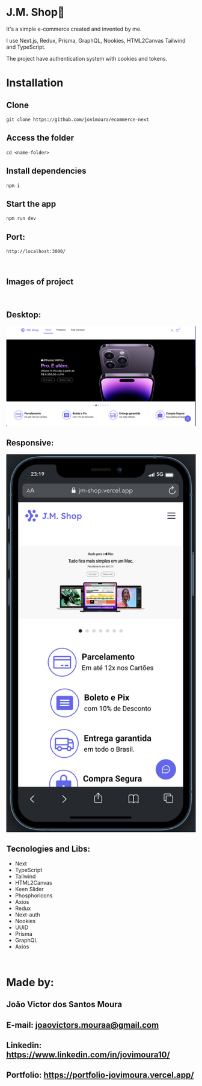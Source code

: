 # J.M. Shop🚀

<p>
  It's a simple e-commerce created and invented by me.
</p>

<p>
  I use Next.js, Redux, Prisma, GraphQL, Nookies, HTML2Canvas Tailwind and TypeScript.
</p>

<p>
  The project have authentication system with cookies and tokens.
</p>

# Installation

## Clone

```
git clone https://github.com/jovimoura/ecommerce-next
```

## Access the folder

```
cd <name-folder>
```

## Install dependencies

```
npm i
```

## Start the app

```
npm run dev
```

## Port:

```
http://localhost:3000/
```

<br />

## Images of project

<br />

## Desktop:

<img style="width: auto; height: auto" src="./public/desktop.png">

## Responsive: 

<img style="width: auto; height: auto" src="./public/mobile.png">

<br />

## Tecnologies and Libs:

<ul>
    <li>Next</li>
    <li>TypeScript</li>
    <li>Tailwind</li>
    <li>HTML2Canvas</li>
    <li>Keen Slider</li>
    <li>Phosphoricons</li>
    <li>Axios</li>
    <li>Redux</li>
    <li>Next-auth</li>
    <li>Nookies</li>
    <li>UUID</li>
    <li>Prisma</li>
    <li>GraphQL</li>
    <li>Axios</li>
</ul>

<br />

# Made by:

## João Victor dos Santos Moura

## E-mail: joaovictors.mouraa@gmail.com

## Linkedin: https://www.linkedin.com/in/jovimoura10/

## Portfolio: https://portfolio-jovimoura.vercel.app/

